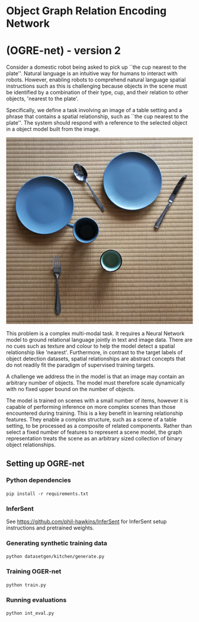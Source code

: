 # Object Graph Relation Encoding Network 
# (OGRE-net) - version 2

Consider a domestic robot being asked to pick up ``the cup nearest to the plate''. Natural language is an intuitive way for humans to interact with robots. However, enabling robots to comprehend natural language spatial instructions such as this is challenging because objects in the scene must be identified by a combination of their type, cup, and their relation to other objects, 'nearest to the plate'.

Specifically, we define a task involving an image of a table setting and a phrase that contains a spatial relationship, such as ``the cup nearest to the plate''. The system should respond with a reference to the selected object in a object model built from the image. 

<img src="images/table_objects.png"
     alt="Search heuristic network"
     style="float: margin-bottom: 100px;" />

This problem is a complex multi-modal task. It requires a Neural Network model to ground relational language jointly in text and image data. There are no cues such as texture and colour to help the model detect a spatial relationship like 'nearest'. Furthermore, in contrast to the target labels of object detection datasets, spatial relationships are abstract concepts that do not readily fit the paradigm of supervised training targets.

A challenge we address the in the model is that an image may contain an arbitrary number of objects. The model must therefore scale dynamically with no fixed upper bound on the number of objects.

The model is trained on scenes with a small number of items, however it is capable of performing inference on more complex scenes than those encountered during training. This is a key benefit in learning relationship features. They enable a complex structure, such as a scene of a table setting, to be processed as a composite of related components. Rather than select a fixed number of features to represent a scene model, the graph representation treats the scene as an arbitrary sized collection of binary object relationships.

## Setting up OGRE-net

### Python dependencies


`pip install -r requirements.txt`

### InferSent

See https://github.com/phil-hawkins/InferSent for InferSent setup instructions and pretrained weights.

### Generating synthetic training data

`python datasetgen/kitchen/generate.py`

### Training OGER-net

`python train.py`

### Running evaluations

`python int_eval.py`